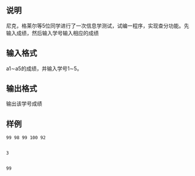 <h2>说明</h2>

<span style="font-family:&quot;font-size:medium;background-color:#FCFCFC;">尼克，格莱尔等</span>5<span style="font-family:&quot;font-size:medium;background-color:#FCFCFC;">位同学进行了一次信息学测试，试编一程序，实现查分功能。先输入成绩，然后输入学号输入相应的成绩</span>
<h2>输入格式</h2>

a1∼a5<span style="font-family:&quot;font-size:medium;background-color:#FCFCFC;">的成绩，并输入学号</span>1∼5<span style="font-family:&quot;font-size:medium;background-color:#FCFCFC;">。</span>
<h2>输出格式</h2>

<span style="font-family:&quot;font-size:medium;background-color:#FCFCFC;">输出该学号成绩</span>
<h2>样例</h2>
<pre><code class="language-input1">99 98 99 100 92
3</code></pre><pre><code class="language-output1">99</code></pre>
